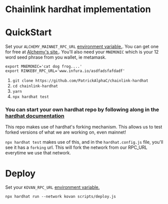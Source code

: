 # Chainlink hardhat implementation

# QuickStart

Set your `ALCHEMY_MAINNET_RPC_URL` [environment variable.](https://www.twilio.com/blog/2017/01/how-to-set-environment-variables.html). You can get one for free at [Alchemy's site.](https://alchemyapi.io/). You'll also need your `MNEMONIC` which is your 12 word seed phrase from you wallet, ie metamask. 

```
export MNEMONIC='cat dog frog....'
export RINKEBY_RPC_URL='www.infura.io/asdfadsfafdadf'
```

1. `git clone https://github.com/PatrickAlphaC/chainlink-hardhat`
2. `cd chainlink-hardhat`
3. `yarn`
4. `npx hardhat test`

### You can start your own hardhat repo by following along in the [hardhat documentation](https://hardhat.org/getting-started/)

This repo makes use of hardhat's forking mechanism. This allows us to test forked versions of what we are working on, even mainnet!

`npx hardhat test` makes use of this, and in the `hardhat.config.js` file, you'll see it has a `forking` url. This will fork the network from our RPC_URL everytime we use that network. 

# Deploy 

Set your `KOVAN_RPC_URL` [environment variable.](https://www.twilio.com/blog/2017/01/how-to-set-environment-variables.html)

`npx hardhat run --network kovan scripts/deploy.js`
